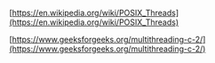 [https://en.wikipedia.org/wiki/POSIX_Threads](https://en.wikipedia.org/wiki/POSIX_Threads)

[https://www.geeksforgeeks.org/multithreading-c-2/](https://www.geeksforgeeks.org/multithreading-c-2/)
